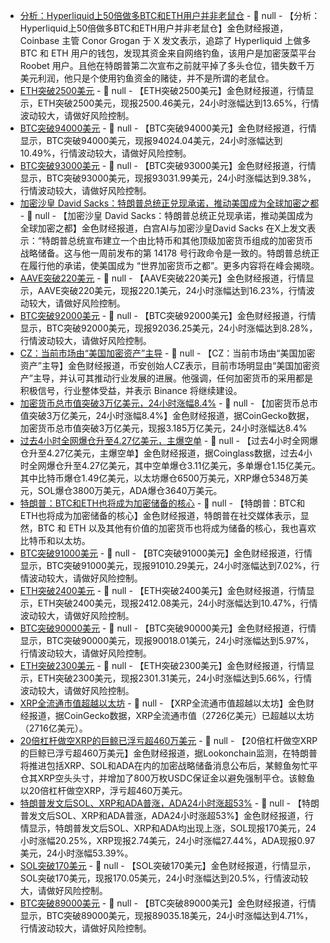 - [分析：Hyperliquid上50倍做多BTC和ETH用户并非老鼠仓](https://x.com/jconorgrogan/status/1896248331447497005) - 📰 null - 【分析：Hyperliquid上50倍做多BTC和ETH用户并非老鼠仓】金色财经报道，Coinbase 主管 Conor Grogan 于 X 发文表示，追踪了 Hyperliquid 上做多 BTC 和 ETH 用户的钱包，发现其资金来自网络钓鱼，该用户是加密菠菜平台 Roobet 用户。且他在特朗普第二次宣布之前就平掉了多头仓位，错失数千万美元利润，他只是个使用钓鱼资金的赌徒，并不是所谓的老鼠仓。
- [ETH突破2500美元]() - 📰 null - 【ETH突破2500美元】金色财经报道，行情显示，ETH突破2500美元，现报2500.46美元，24小时涨幅达到13.65%，行情波动较大，请做好风险控制。
- [BTC突破94000美元]() - 📰 null - 【BTC突破94000美元】金色财经报道，行情显示，BTC突破94000美元，现报94024.04美元，24小时涨幅达到10.49%，行情波动较大，请做好风险控制。
- [BTC突破93000美元]() - 📰 null - 【BTC突破93000美元】金色财经报道，行情显示，BTC突破93000美元，现报93031.99美元，24小时涨幅达到9.38%，行情波动较大，请做好风险控制。
- [加密沙皇 David Sacks：特朗普总统正兑现承诺，推动美国成为全球加密之都]() - 📰 null - 【加密沙皇 David Sacks：特朗普总统正兑现承诺，推动美国成为全球加密之都】金色财经报道，白宫AI与加密沙皇David Sacks 在X上发文表示：“特朗普总统宣布建立一个由比特币和其他顶级加密货币组成的加密货币战略储备。这与他一周前发布的第 14178 号行政命令是一致的。特朗普总统正在履行他的承诺，使美国成为 “世界加密货币之都”。更多内容将在峰会揭晓。
- [AAVE突破220美元]() - 📰 null - 【AAVE突破220美元】金色财经报道，行情显示，AAVE突破220美元，现报220.1美元，24小时涨幅达到16.23%，行情波动较大，请做好风险控制。
- [BTC突破92000美元]() - 📰 null - 【BTC突破92000美元】金色财经报道，行情显示，BTC突破92000美元，现报92036.25美元，24小时涨幅达到8.28%，行情波动较大，请做好风险控制。
- [CZ：当前市场由“美国加密资产”主导](https://x.com/cz_binance/status/1896242373132448038) - 📰 null - 【CZ：当前市场由“美国加密资产”主导】金色财经报道，币安创始人CZ表示，目前市场明显由“美国加密资产”主导，并认可其推动行业发展的进展。他强调，任何加密货币的采用都是积极信号，行业整体受益，并表示 Binance 将继续建设。
- [加密货币总市值突破3万亿美元，24小时涨幅8.4%]() - 📰 null - 【加密货币总市值突破3万亿美元，24小时涨幅8.4%】金色财经报道，据CoinGecko数据，加密货币总市值突破3万亿美元，现报3.185万亿美元，24小时涨幅达8.4%
- [过去4小时全网爆仓升至4.27亿美元，主爆空单]() - 📰 null - 【过去4小时全网爆仓升至4.27亿美元，主爆空单】金色财经报道，据Coinglass数据，过去4小时全网爆仓升至4.27亿美元，其中空单爆仓3.11亿美元，多单爆仓1.15亿美元。其中比特币爆仓1.49亿美元，以太坊爆仓6500万美元，XRP爆仓5348万美元，SOL爆仓3800万美元，ADA爆仓3640万美元。
- [特朗普：BTC和ETH也将成为加密储备的核心]() - 📰 null - 【特朗普：BTC和ETH也将成为加密储备的核心】金色财经报道，特朗普在社交媒体表示，显然，BTC 和 ETH 以及其他有价值的加密货币也将成为储备的核心，我也喜欢比特币和以太坊。
- [BTC突破91000美元]() - 📰 null - 【BTC突破91000美元】金色财经报道，行情显示，BTC突破91000美元，现报91010.29美元，24小时涨幅达到7.02%，行情波动较大，请做好风险控制。
- [ETH突破2400美元]() - 📰 null - 【ETH突破2400美元】金色财经报道，行情显示，ETH突破2400美元，现报2412.08美元，24小时涨幅达到10.47%，行情波动较大，请做好风险控制。
- [BTC突破90000美元]() - 📰 null - 【BTC突破90000美元】金色财经报道，行情显示，BTC突破90000美元，现报90018.01美元，24小时涨幅达到5.97%，行情波动较大，请做好风险控制。
- [ETH突破2300美元]() - 📰 null - 【ETH突破2300美元】金色财经报道，行情显示，ETH突破2300美元，现报2301.31美元，24小时涨幅达到5.66%，行情波动较大，请做好风险控制。
- [XRP全流通市值超越以太坊]() - 📰 null - 【XRP全流通市值超越以太坊】金色财经报道，据CoinGecko数据，XRP全流通市值（2726亿美元）已超越以太坊（2716亿美元）。
- [20倍杠杆做空XRP的巨鲸已浮亏超460万美元]() - 📰 null - 【20倍杠杆做空XRP的巨鲸已浮亏超460万美元】金色财经报道，据Lookonchain监测，在特朗普将推进包括XRP、SOL和ADA在内的加密战略储备消息公布后，某鲸鱼匆忙平仓其XRP空头头寸，并增加了800万枚USDC保证金以避免强制平仓。该鲸鱼以20倍杠杆做空XRP，浮亏超460万美元。
- [特朗普发文后SOL、XRP和ADA普涨，ADA24小时涨超53%]() - 📰 null - 【特朗普发文后SOL、XRP和ADA普涨，ADA24小时涨超53%】金色财经报道，行情显示，特朗普发文后SOL、XRP和ADA均出现上涨，SOL现报170美元，24小时涨幅20.25%，XRP现报2.74美元，24小时涨幅27.44%，ADA现报0.97美元，24小时涨幅53.39%。
- [SOL突破170美元]() - 📰 null - 【SOL突破170美元】金色财经报道，行情显示，SOL突破170美元，现报170.05美元，24小时涨幅达到20.5%，行情波动较大，请做好风险控制。
- [BTC突破89000美元]() - 📰 null - 【BTC突破89000美元】金色财经报道，行情显示，BTC突破89000美元，现报89035.18美元，24小时涨幅达到4.71%，行情波动较大，请做好风险控制。
